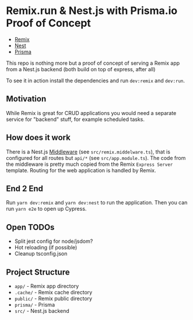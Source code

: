 # Remix.run & Nest.js with Prisma.io Proof of Concept

- [Remix](https://remix.run)
- [Nest](https://nestjs.com)
- [Prisma](https://www.prisma.io)

This repo is nothing more but a proof of concept of serving a Remix app from a Nest.js backend (both build on top of
express, after all)

To see it in action install the dependencies and run `dev:remix` and `dev:run`.

## Motivation

While Remix is great for CRUD applications you would need a separate service for "backend" stuff, for example scheduled
tasks.

## How does it work

There is a Nest.js [Middleware](https://docs.nestjs.com/middleware) (see `src/remix.middelware.ts`), that is configured
for all routes but `api/*` (see `src/app.module.ts`). The code from the middleware is pretty much copied from the
Remix `Express Server` template. Routing for the web application is handled by Remix.

## End 2 End

Run `yarn dev:remix` and `yarn dev:nest` to run the application. Then you can run `yarn e2e` to open up Cypress.

## Open TODOs

- Split jest config for node/jsdom?
- Hot reloading (if possible)
- Cleanup tsconfig.json

## Project Structure

- `app/` - Remix app directory
- `.cache/` - Remix cache directory
- `public/` - Remix public directory
- `prisma/` - Prisma
- `src/` - Nest.js backend

